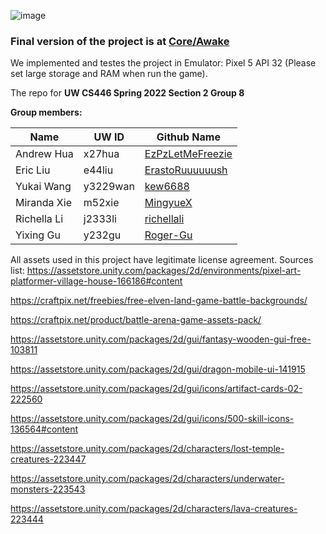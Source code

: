 ![image](https://user-images.githubusercontent.com/69770812/179666894-98eade1d-4ac0-4513-9270-d83aed90cb3f.png)

### **Final version** of the project is at [**Core/Awake**](https://github.com/ErastoRuuuuuush/CS446/tree/main/Core/Awake)

We implemented and testes the project in Emulator: Pixel 5 API 32 (Please set large storage and RAM when run the game).

The repo for **UW CS446 Spring 2022 Section 2 Group 8**

**Group members:**

| Name        | UW ID    | Github Name                                            |
| ----------- | -------- | -------------------------------------------------------|
| Andrew Hua  | x27hua   | [EzPzLetMeFreezie](https://github.com/EzPzLetMeFreezie)|
| Eric Liu    | e44liu   | [ErastoRuuuuuush](https://github.com/ErastoRuuuuuush)  |
| Yukai Wang  | y3229wan | [kew6688](https://github.com/kew6688)                  |
| Miranda Xie | m52xie   | [MingyueX](https://github.com/MingyueX)                |
| Richella Li | j2333li  | [richellali](https://github.com/richellali)            |
| Yixing Gu   | y232gu   | [Roger-Gu](https://github.com/Roger-Gu)                |


All assets used in this project have legitimate license agreement.
Sources list:
https://assetstore.unity.com/packages/2d/environments/pixel-art-platformer-village-house-166186#content

https://craftpix.net/freebies/free-elven-land-game-battle-backgrounds/

https://craftpix.net/product/battle-arena-game-assets-pack/

https://assetstore.unity.com/packages/2d/gui/fantasy-wooden-gui-free-103811

https://assetstore.unity.com/packages/2d/gui/dragon-mobile-ui-141915

https://assetstore.unity.com/packages/2d/gui/icons/artifact-cards-02-222560

https://assetstore.unity.com/packages/2d/gui/icons/500-skill-icons-136564#content

https://assetstore.unity.com/packages/2d/characters/lost-temple-creatures-223447

https://assetstore.unity.com/packages/2d/characters/underwater-monsters-223543

https://assetstore.unity.com/packages/2d/characters/lava-creatures-223444

